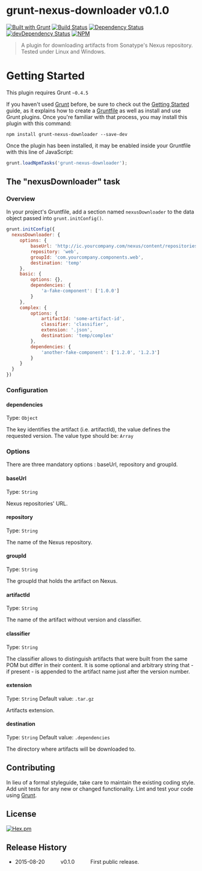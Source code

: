 # grunt-nexus-downloader v0.1.0 
[![Built with Grunt](https://cdn.gruntjs.com/builtwith.png)](http://gruntjs.com/)
[![Build Status](https://travis-ci.org/Chariyski/grunt-nexus-downloader.svg?branch=master)](https://travis-ci.org/Chariyski/grunt-nexus-downloader)
[![Dependency Status](https://david-dm.org/Chariyski/grunt-nexus-downloader.svg)](https://david-dm.org/Chariyski/grunt-nexus-downloader) 
[![devDependency Status](https://david-dm.org/Chariyski/grunt-nexus-downloader/dev-status.svg)](https://david-dm.org/Chariyski/grunt-nexus-downloader#info=devDependencies)
[![NPM](https://nodei.co/npm/grunt-nexus-downloader.png?downloads=true&stars=true)](https://nodei.co/npm/grunt-nexus-downloader/)

> A plugin for downloading artifacts from Sonatype's Nexus repository.  
> Tested under Linux and Windows.

# Getting Started
This plugin requires Grunt `~0.4.5`

If you haven't used [Grunt](http://gruntjs.com/) before, be sure to check out the [Getting Started](http://gruntjs.com/getting-started) guide, as it explains how to create a [Gruntfile](http://gruntjs.com/sample-gruntfile) as well as install and use Grunt plugins. Once you're familiar with that process, you may install this plugin with this command:

```shell
npm install grunt-nexus-downloader --save-dev
```

Once the plugin has been installed, it may be enabled inside your Gruntfile with this line of JavaScript:

```js
grunt.loadNpmTasks('grunt-nexus-downloader');
```

## The "nexusDownloader" task

### Overview
In your project's Gruntfile, add a section named `nexusDownloader` to the data object passed into `grunt.initConfig()`.

```js
grunt.initConfig({
  nexusDownloader: {
     options: {
         baseUrl: 'http://ic.yourcompany.com/nexus/content/repositories',
         repository: 'web',
         groupId: 'com.yourcompany.components.web',
         destination: 'temp'
     },
     basic: {
         options: {},
         dependencies: {
             'a-fake-component': ['1.0.0']
         }
     },
     complex: {
         options: {
             artifactId: 'some-artifact-id',
             classifier: 'classifier',
             extension: '.json',
             destination: 'temp/complex'
         },
         dependencies: {
             'another-fake-component': ['1.2.0', '1.2.3']
         }
     }
  }
})
```

### Configuration

#### dependencies
Type: `Object`

The key identifies the artifact (i.e. artifactId), the value defines the requested version.
The value type should be: `Array`

### Options
There are three mandatory options : baseUrl, repository and groupId.

#### baseUrl
Type: `String`

Nexus repositories' URL.

#### repository
Type: `String`

The name of the Nexus repository.

#### groupId
Type: `String`

The groupId that holds the artifact on Nexus.

#### artifactId
Type: `String`

The name of the artifact without version and classifier.

#### classifier
Type: `String`

The classifier allows to distinguish artifacts that were built from the same POM but differ in their content. 
It is some optional and arbitrary string that - if present - is appended to the artifact name just after the version number.

#### extension
Type: `String`
Default value: `.tar.gz`

Artifacts extension.

#### destination
Type: `String`
Default value: `.dependencies`

The directory where artifacts will be downloaded to.

## Contributing
In lieu of a formal styleguide, take care to maintain the existing coding style. Add unit tests for any new or changed functionality. Lint and test your code using [Grunt](http://gruntjs.com/).

## License

[![Hex.pm](https://img.shields.io/hexpm/l/plug.svg)]()

## Release History
 * 2015-08-20   v0.1.0   First public release.
